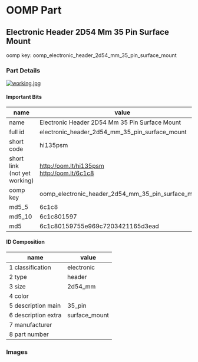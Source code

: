 # OOMP Part  
## Electronic Header 2D54 Mm 35 Pin Surface Mount  
  
oomp key: oomp_electronic_header_2d54_mm_35_pin_surface_mount  
  
### Part Details  
  
[![working.jpg](working_600.jpg)](working.jpg)  
  
#### Important Bits  
| name | value | 
| --- | --- | 
| name | Electronic Header 2D54 Mm 35 Pin Surface Mount | 
| full id | electronic_header_2d54_mm_35_pin_surface_mount | 
| short code | hi135psm | 
| short link<br>(not yet working) | http://oom.lt/hi135psm<br>http://oom.lt/6c1c8 | 
| oomp key | oomp_electronic_header_2d54_mm_35_pin_surface_mount | 
| md5_5 | 6c1c8 | 
| md5_10 | 6c1c801597 | 
| md5 | 6c1c80159755e969c7203421165d3ead | 
#### ID Composition  
| name | value | 
| --- | --- | 
| 1 classification | electronic | 
| 2 type | header | 
| 3 size | 2d54_mm | 
| 4 color |  | 
| 5 description main | 35_pin | 
| 6 description extra | surface_mount | 
| 7 manufacturer |  | 
| 8 part number |  | 
### Images  
